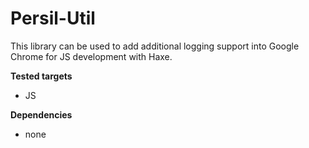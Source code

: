 Persil-Util
==================

This library can be used to add additional logging support into Google Chrome for JS development with Haxe.

**Tested targets**

* JS

**Dependencies**
- none